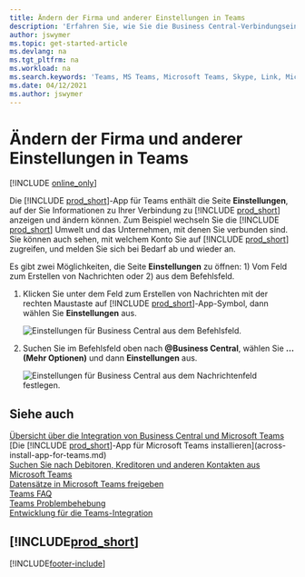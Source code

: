 ```yaml
---
title: Ändern der Firma und anderer Einstellungen in Teams
description: 'Erfahren Sie, wie Sie die Business Central-Verbindungseinstellungen von Microsoft Teams ändern.'
author: jswymer
ms.topic: get-started-article
ms.devlang: na
ms.tgt_pltfrm: na
ms.workload: na
ms.search.keywords: 'Teams, MS Teams, Microsoft Teams, Skype, Link, Microsoft 365, settings, search'
ms.date: 04/12/2021
ms.author: jswymer
---
```


# <a name="changing-company-and-other-settings-in-teams"></a>Ändern der Firma und anderer Einstellungen in Teams

[!INCLUDE [online_only](includes/online_only.md)]

Die [!INCLUDE [prod_short](includes/prod_short.md)]-App für Teams enthält die Seite **Einstellungen**, auf der Sie Informationen zu Ihrer Verbindung zu [!INCLUDE [prod_short](includes/prod_short.md)] anzeigen und ändern können. Zum Beispiel wechseln Sie die [!INCLUDE [prod_short](includes/prod_short.md)] Umwelt und das Unternehmen, mit denen Sie verbunden sind. Sie können auch sehen, mit welchem Konto Sie auf [!INCLUDE [prod_short](includes/prod_short.md)] zugreifen, und melden Sie sich bei Bedarf ab und wieder an.

Es gibt zwei Möglichkeiten, die Seite **Einstellungen** zu öffnen: 1) Vom Feld zum Erstellen von Nachrichten oder 2) aus dem Befehlsfeld.

1. Klicken Sie unter dem Feld zum Erstellen von Nachrichten mit der rechten Maustaste auf [!INCLUDE [prod_short](includes/prod_short.md)]-App-Symbol, dann wählen Sie **Einstellungen** aus.

    ![Einstellungen für Business Central aus dem Befehlsfeld.](media/teams-settings-message-box.png)

2. Suchen Sie im Befehlsfeld oben nach **@Business Central**, wählen Sie **... (Mehr Optionen)** und dann **Einstellungen** aus.

   ![Einstellungen für Business Central aus dem Nachrichtenfeld festlegen.](media/teams-settings-command-box.png)

## <a name="see-also"></a>Siehe auch

[Übersicht über die Integration von Business Central und Microsoft Teams](across-teams-overview.md)  
[Die [!INCLUDE [prod_short](includes/prod_short.md)]-App für Microsoft Teams installieren](across-install-app-for-teams.md)  
[Suchen Sie nach Debitoren, Kreditoren und anderen Kontakten aus Microsoft Teams](across-search-contacts-teams.md)  
[Datensätze in Microsoft Teams freigeben](across-working-with-teams.md)  
[Teams FAQ](teams-faq.md)  
[Teams Problembehebung](admin-teams-troubleshooting.md)  
[Entwicklung für die Teams-Integration](/dynamics365/business-central/dev-itpro/developer/devenv-develop-for-teams)  

## [!INCLUDE[prod_short](includes/free_trial_md.md)]


[!INCLUDE[footer-include](includes/footer-banner.md)]
